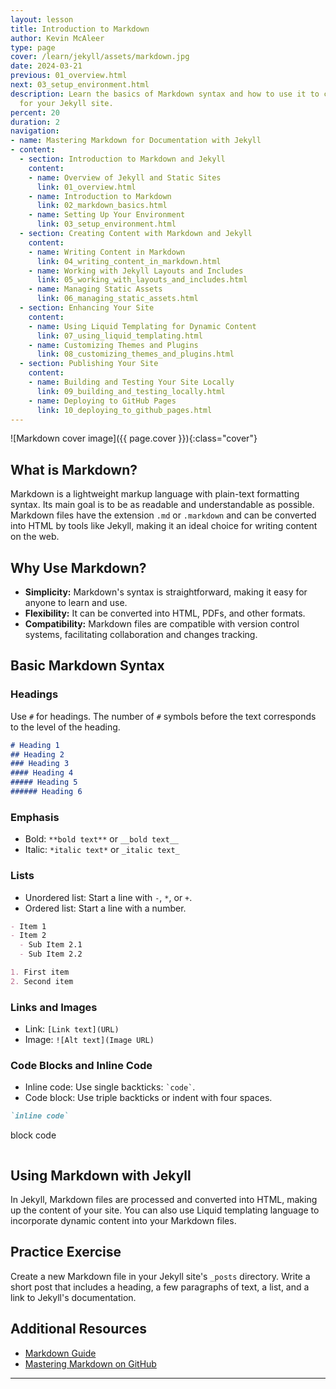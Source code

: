 ```yaml
---
layout: lesson
title: Introduction to Markdown
author: Kevin McAleer
type: page
cover: /learn/jekyll/assets/markdown.jpg
date: 2024-03-21
previous: 01_overview.html
next: 03_setup_environment.html
description: Learn the basics of Markdown syntax and how to use it to create content
  for your Jekyll site.
percent: 20
duration: 2
navigation:
- name: Mastering Markdown for Documentation with Jekyll
- content:
  - section: Introduction to Markdown and Jekyll
    content:
    - name: Overview of Jekyll and Static Sites
      link: 01_overview.html
    - name: Introduction to Markdown
      link: 02_markdown_basics.html
    - name: Setting Up Your Environment
      link: 03_setup_environment.html
  - section: Creating Content with Markdown and Jekyll
    content:
    - name: Writing Content in Markdown
      link: 04_writing_content_in_markdown.html
    - name: Working with Jekyll Layouts and Includes
      link: 05_working_with_layouts_and_includes.html
    - name: Managing Static Assets
      link: 06_managing_static_assets.html
  - section: Enhancing Your Site
    content:
    - name: Using Liquid Templating for Dynamic Content
      link: 07_using_liquid_templating.html
    - name: Customizing Themes and Plugins
      link: 08_customizing_themes_and_plugins.html
  - section: Publishing Your Site
    content:
    - name: Building and Testing Your Site Locally
      link: 09_building_and_testing_locally.html
    - name: Deploying to GitHub Pages
      link: 10_deploying_to_github_pages.html
---
```



![Markdown cover image]({{ page.cover }}){:class="cover"}

## What is Markdown?

Markdown is a lightweight markup language with plain-text formatting syntax. Its main goal is to be as readable and understandable as possible. Markdown files have the extension `.md` or `.markdown` and can be converted into HTML by tools like Jekyll, making it an ideal choice for writing content on the web.

## Why Use Markdown?

- **Simplicity:** Markdown's syntax is straightforward, making it easy for anyone to learn and use.
- **Flexibility:** It can be converted into HTML, PDFs, and other formats.
- **Compatibility:** Markdown files are compatible with version control systems, facilitating collaboration and changes tracking.

## Basic Markdown Syntax

### Headings

Use `#` for headings. The number of `#` symbols before the text corresponds to the level of the heading.

```markdown
# Heading 1
## Heading 2
### Heading 3
#### Heading 4
##### Heading 5
###### Heading 6
```

### Emphasis

- Bold: `**bold text**` or `__bold text__`
- Italic: `*italic text*` or `_italic text_`

### Lists

- Unordered list: Start a line with `-`, `*`, or `+`.
- Ordered list: Start a line with a number.

```markdown
- Item 1
- Item 2
  - Sub Item 2.1
  - Sub Item 2.2

1. First item
2. Second item
```

### Links and Images

- Link: `[Link text](URL)`
- Image: `![Alt text](Image URL)`

### Code Blocks and Inline Code

- Inline code: Use single backticks: `` `code` ``.
- Code block: Use triple backticks or indent with four spaces.

```markdown
`inline code`

```
block code
```
```

## Using Markdown with Jekyll

In Jekyll, Markdown files are processed and converted into HTML, making up the content of your site. You can also use Liquid templating language to incorporate dynamic content into your Markdown files.

## Practice Exercise

Create a new Markdown file in your Jekyll site's `_posts` directory. Write a short post that includes a heading, a few paragraphs of text, a list, and a link to Jekyll's documentation.

## Additional Resources

- [Markdown Guide](https://www.markdownguide.org/)
- [Mastering Markdown on GitHub](https://guides.github.com/features/mastering-markdown/)

---
